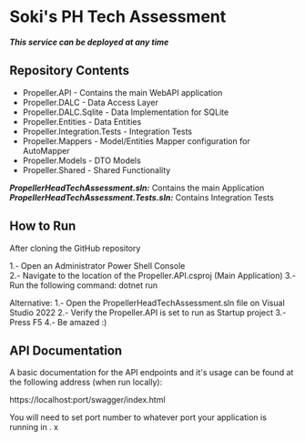 # Soki's PH Tech Assessment

__*This service can be deployed at any time*__

## Repository Contents

* Propeller.API - Contains the main WebAPI application
* Propeller.DALC - Data Access Layer
* Propeller.DALC.Sqlite - Data Implementation for SQLite
* Propeller.Entities - Data Entities
* Propeller.Integration.Tests - Integration Tests
* Propeller.Mappers - Model/Entities Mapper configuration for AutoMapper
* Propeller.Models - DTO Models
* Propeller.Shared - Shared Functionality

__*PropellerHeadTechAssessment.sln:*__ Contains the main Application
__*PropellerHeadTechAssessment.Tests.sln:*__ Contains Integration Tests

## How to Run

After cloning the GitHub repository

1.- Open an Administrator Power Shell Console  
2.- Navigate to the location of the Propeller.API.csproj (Main Application)
3.- Run the following command: dotnet run

Alternative:
1.- Open the PropellerHeadTechAssessment.sln file on Visual Studio 2022
2.- Verify the Propeller.API is set to run as Startup project
3.- Press F5
4.- Be amazed :)

## API Documentation

A basic documentation for the API endpoints and it's usage can be found at the following address (when run locally):

https://localhost:port/swagger/index.html

You will need to set port number to whatever port your application is running in
.
x

